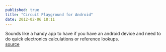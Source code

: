 ```yaml
---
published: true
title: "Circuit Playground for Android"
date: 2012-02-06 18:11
---
```

Sounds like a handy app to have if you have an android device and need to do quick electronics calculations or reference lookups.
<br /><a href="http://adafruit.com/circuitplayground">source</a>
